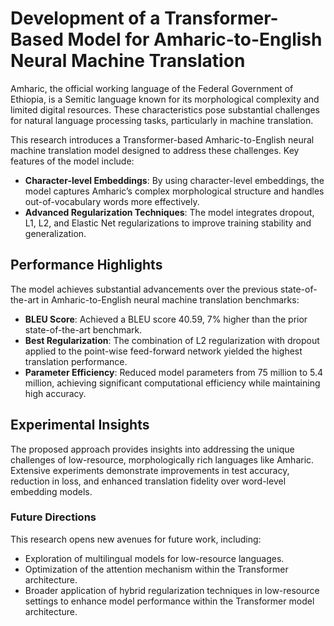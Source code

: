 # Development of a Transformer-Based Model for Amharic-to-English Neural Machine Translation

Amharic, the official working language of the Federal Government of Ethiopia, is a Semitic language known for its morphological complexity and limited digital resources. These characteristics pose substantial challenges for natural language processing tasks, particularly in machine translation.

This research introduces a Transformer-based Amharic-to-English neural machine translation model designed to address these challenges. Key features of the model include:

- **Character-level Embeddings**: By using character-level embeddings, the model captures Amharic’s complex morphological structure and handles out-of-vocabulary words more effectively.
- **Advanced Regularization Techniques**: The model integrates dropout, L1, L2, and Elastic Net regularizations to improve training stability and generalization.

## Performance Highlights

The model achieves substantial advancements over the previous state-of-the-art in Amharic-to-English neural machine translation benchmarks:

- **BLEU Score**: Achieved a BLEU score 40.59, 7% higher than the prior state-of-the-art benchmark.
- **Best Regularization**: The combination of L2 regularization with dropout applied to the point-wise feed-forward network yielded the highest translation performance.
- **Parameter Efficiency**: Reduced model parameters from 75 million to 5.4 million, achieving significant computational efficiency while maintaining high accuracy.

## Experimental Insights

The proposed approach provides insights into addressing the unique challenges of low-resource, morphologically rich languages like Amharic. Extensive experiments demonstrate improvements in test accuracy, reduction in loss, and enhanced translation fidelity over word-level embedding models.

### Future Directions

This research opens new avenues for future work, including:

- Exploration of multilingual models for low-resource languages.
- Optimization of the attention mechanism within the Transformer architecture.
- Broader application of hybrid regularization techniques in low-resource settings to enhance model performance within the Transformer model architecture.
